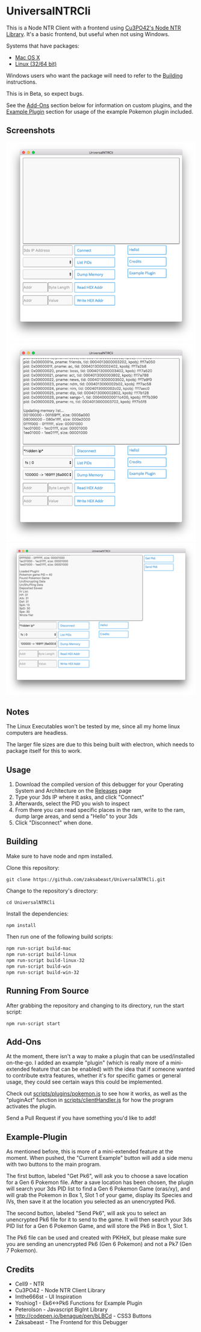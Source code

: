 # UniversalNTRCli
This is a Node NTR Client with a frontend using [Cu3PO42's Node NTR Library](https://github.com/Cu3PO42/NTRClientJS).  It's a basic frontend, but useful when not using Windows.

Systems that have packages:
* [Mac OS X](https://github.com/zaksabeast/UniversalNTRCli/releases)
* [Linux (32/64 bit)](https://github.com/zaksabeast/UniversalNTRCli/releases)

Windows users who want the package will need to refer to the [Building](#building) instructions.

This is in Beta, so expect bugs.

See the [Add-Ons](#add-ons) section below for information on custom plugins, and the [Example Plugin](#example-plugin) section for usage of the example Pokemon plugin included.

## Screenshots
[![Main Screen](screenshots/screenshot-2.png?raw=true)](#Usage)
[![Usage](screenshots/screenshot-3.png?raw=true)](#Example-Plugin)
[![Example Plugin](screenshots/screenshot-1.png?raw=true)](#UniversalNTRCli)
## Notes
The Linux Executables won't be tested by me, since all my home linux computers are headless.

The larger file sizes are due to this being built with electron, which needs to package itself for this to work.

## Usage
1. Download the compiled version of this debugger for your Operating System and Architecture on the [Releases](https://github.com/zaksabeast/UniversalNTRCli/releases) page
2. Type your 3ds IP where it asks, and click "Connect"
3. Afterwards, select the PID you wish to inspect
4. From there you can read specific places in the ram, write to the ram, dump large areas, and send a "Hello" to your 3ds
5. Click "Disconnect" when done.

## Building
Make sure to have node and npm installed.

Clone this repository:

```
git clone https://github.com/zaksabeast/UniversalNTRCli.git
```

Change to the repository's directory:

```
cd UniversalNTRCli
```

Install the dependencies:

```
npm install
```

Then run one of the following build scripts:
```
npm run-script build-mac
npm run-script build-linux
npm run-script build-linux-32
npm run-script build-win
npm run-script build-win-32
```

## Running From Source
After grabbing the repository and changing to its directory, run the start script:
```
npm run-script start
```

## Add-Ons
At the moment, there isn't a way to make a plugin that can be used/installed on-the-go.  I added an example "plugin" (which is really more of a mini-extended feature that can be enabled) with the idea that if someone wanted to contribute extra features, whether it's for specific games or general usage, they could see certain ways this could be implemented.

Check out [scripts/plugins/pokemon.js](scripts/plugins/pokemon.js) to see how it works, as well as the "pluginAct" function in [scripts/clientHandler.js](scripts/clientHandler.js) for how the program activates the plugin.

Send a Pull Request if you have something you'd like to add!

## Example-Plugin
As mentioned before, this is more of a mini-extended feature at the moment.  When pushed, the "Current Example" button will add a side menu with two buttons to the main program.

The first button, labeled "Get Pk6", will ask you to choose a save location for a Gen 6 Pokemon file.  After a save location has been chosen, the plugin will search your 3ds PID list to find a Gen 6 Pokemon Game (oras/xy), and will grab the Pokemon in Box 1, Slot 1 of your game, display its Species and IVs, then save it at the location you selected as an unencrypted Pk6.

The second button, labeled "Send Pk6", will ask you to select an unencrypted Pk6 file for it to send to the game.  It will then search your 3ds PID list for a Gen 6 Pokemon Game, and will store the Pk6 in Box 1, Slot 1.

The Pk6 file can be used and created with PKHeX, but please make sure you are sending an unencrypted Pk6 (Gen 6 Pokemon) and not a Pk7 (Gen 7 Pokemon).

## Credits
* Cell9 - NTR
* Cu3PO42 - Node NTR Client Library
* Imthe666st - UI Inspiration
* Yoshiog1 - Ek6<->Pk6 Functions for Example Plugin
* Peterolson - Javascript BigInt Library
* http://codepen.io/benague/pen/bLBCd - CSS3 Buttons
* Zaksabeast - The Frontend for this Debugger
